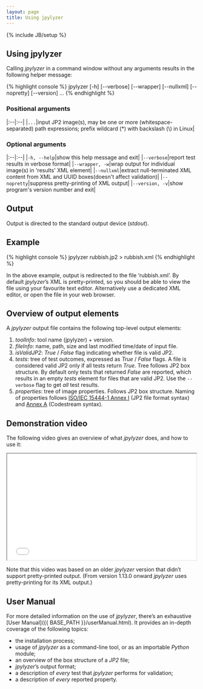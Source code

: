 ```yaml
---
layout: page
title: Using jpylyzer
---
```

{% include JB/setup %}

## Using jpylyzer
Calling *jpylyzer* in a command window without any arguments results in the following helper message:

{% highlight console %}
jpylyzer  [-h] [--verbose] [--wrapper] [--nullxml] [--nopretty] [--version] ...
{% endhighlight %}

### Positional arguments

|:--|:--|
|`...`|input JP2 image(s), may be one or more (whitespace-separated) path expressions; prefix wildcard (\*) with backslash (\\) in Linux|


### Optional arguments

|:--|:--|
|`-h, --help`|show this help message and exit|
|`--verbose`|report test results in verbose format|
|`--wrapper, -w`|wrap output for individual image(s) in 'results' XML element|
|`--nullxml`|extract null-terminated XML content from XML and UUID boxes(doesn't affect validation)|
|`--nopretty`|suppress pretty-printing of XML output|
|`--version, -v`|show program's version number and exit|

## Output 
Output is directed to the standard output device (*stdout*).

## Example

{% highlight console %}
jpylyzer rubbish.jp2 > rubbish.xml
{% endhighlight %}

In the above example, output is redirected to the file &#8216;rubbish.xml&#8217;. By default *jpylyzer*&#8217;s XML is pretty-printed, so you should be able to view the file using your favourite text editor. Alternatively use a dedicated XML editor, or open the file in your web browser.

## Overview of output elements
A *jpylyzer* output file contains the following top-level output elements:

1. *toolInfo*: tool name (jpylyzer) + version.
2. *fileInfo*: name, path, size and last modified time/date of input file.
3. *isValidJP2*: *True* / *False* flag indicating whether file is valid JP2.
4. *tests*: tree of test outcomes, expressed as *True* / *False* flags.
   A file is considered valid JP2 only if all tests return *True*. Tree follows JP2 box structure. By default only tests that returned *False* are reported, which results in an empty *tests*  element for files that are valid JP2. Use the  `--verbose` flag to get *all* test results.
5. *properties*: tree of image properties. Follows JP2 box structure. Naming of properties follows [ISO/IEC 15444-1 Annex I](http://www.jpeg.org/public/15444-1annexi.pdf) (JP2 file format syntax) and [Annex A](http://www.itu.int/rec/T-REC-T.800/en) (Codestream syntax).

## Demonstration video
The following video gives an overview of what *jpylyzer* does, and how to use it:

<iframe src="{{ site.jpylyzerVideo }}" width="500" height="281" allowfullscreen></iframe>

Note that this video was based on an older *jpylyzer* version that didn&#8217;t support pretty-printed output. (From version 1.13.0 onward *jpylyzer* uses pretty-printing for its XML output.)

## User Manual
For more detailed information on the use of *jpylyzer*, there&#8217;s an exhaustive [User Manual]({{ BASE_PATH }}/userManual.html). It provides an in-depth coverage of the following topics:

* the installation process;
* usage of *jpylyzer* as a command-line tool, or as an importable *Python* module;
* an overview of the box structure of a *JP2* file;
* *jpylyzer*&#8217;s output format;
* a description of *every* test that *jpylyzer* performs for validation;
* a description of *every* reported property.
